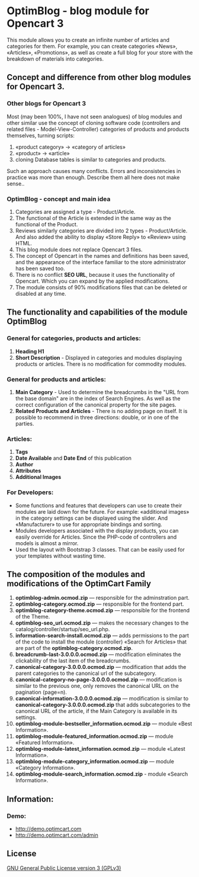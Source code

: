 # OptimBlog - blog module for Opencart 3
This module allows you to create an infinite number of articles and categories for them. For example, you can create categories «News», «Articles», «Promotions», as well as create a full blog for your store with the breakdown of materials into categories.


## Concept and difference from other blog modules for Opencart 3.
### Other blogs for Opencart 3
Most (may been 100%, I have not seen analogues) of blog modules and other similar use the concept of cloning software code (controllers and related files - Model-View-Controller) categories of products and products themselves, turning scripts:
1. «product category» → «category of articles»
2. «product» → «article»
3. cloning Database tables is similar to categories and products.

Such an approach causes many conflicts. Errors and inconsistencies in practice was more than enough. Describe them all here does not make sense..

### OptimBlog - concept and main idea
1. Categories are assigned a type - Product/Article.
2. The functional of the Article is extended in the same way as the functional of the Product.
3. Reviews similarly categories are divided into 2 types - Product/Article. And also added the ability to display «Store Reply» to «Review» using HTML.
4. This blog module does not replace Opencart 3 files.
5. The concept of Opencart in the names and definitions has been saved, and the appearance of the interface familiar to the store administrator has been saved too.
6. There is no conflict **SEO URL**, because it uses the functionality of Opencart. Which you can expand by the applied modifications.
7. The module consists of 90% modifications files that can be deleted or disabled at any time.


## The functionality and capabilities of the module OptimBlog
### General for categories, products and articles:
1. **Heading H1**
2. **Short Description** - Displayed in categories and modules displaying products or articles.
There is no modification for commodity modules.

### General for products and articles:
1. **Main Category** - Used to determine the breadcrumbs in the "URL from the base domain" are in the index of Search Engines. As well as the correct configuration of the canonical property for the site pages.
2. **Related Products and Articles** - There is no adding page on itself. It is possible to recommend in three directions: double, or in one of the parties.

### Articles:
1. **Tags**
2. **Date Available** and **Date End** of this publication
3. **Author**
4. **Attributes**
5. **Additional Images**

### For Developers:
- Some functions and features that developers can use to create their modules are laid down for the future. For example: «additional images» in the category settings can be displayed using the slider. And «Manufacturer» to use for appropriate bindings and sorting.
- Modules developers associated with the display products, you can easily override for Articles. Since the PHP-code of controllers and models is almost a mirror.
- Used the layout with Bootstrap 3 classes. That can be easily used for your templates without wasting time.


## The composition of the modules and modifications of the OptimCart Family
1. **optimblog-admin.ocmod.zip** — responsible for the adminstration part.
2. **optimblog-category.ocmod.zip** — responsible for the frontend part.
3. **optimblog-category-theme.ocmod.zip** — responsible for the frontend of the Theme.
4. **optimblog-seo_url.ocmod.zip** — makes the necessary changes to the catalog/controller/startup/seo_url.php.
5. **information-search-install.ocmod.zip** — adds permissions to the part of the code to install the module (controller) «Search for Articles» that are part of the **optimblog-category.ocmod.zip**.
6. **breadcrumb-last-3.0.0.0.ocmod.zip** — modification eliminates the clickability of the last item of the breadcrumbs.
7. **canonical-category-3.0.0.0.ocmod.zip** — modification that adds the parent categories to the canonical url of the subcategory.
8. **canonical-category-no-page-3.0.0.0.ocmod.zip** — modification is similar to the previous one, only removes the canonical URL on the pagination (page=n).
9. **canonical-information-3.0.0.0.ocmod.zip** — modification is similar to **canonical-category-3.0.0.0.ocmod.zip** that adds subcategories to the canonical URL of the article, if the Main Category is available in its settings.
10. **optimblog-module-bestseller_information.ocmod.zip** — module «Best Information».
11. **optimblog-module-featured_information.ocmod.zip** — module «Featured Information».
12. **optimblog-module-latest_information.ocmod.zip** — module «Latest Information».
13. **optimblog-module-category_information.ocmod.zip** — module «Category Information».
14. **optimblog-module-search_information.ocmod.zip** - module «Search Information».


## Information:
### Demo:
- http://demo.optimcart.com
- http://demo.optimcart.com/admin


## License
[GNU General Public License version 3 (GPLv3)](https://github.com/optimlab/optimblog/blob/master/LICENSE)
